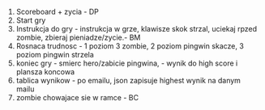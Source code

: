 1. Scoreboard + zycia - DP
2. Start gry
3. Instrukcja do gry - instrukcja w grze, klawisze skok strzal, uciekaj rpzed zombie, zbieraj pieniadze/zycie.- BM
4. Rosnaca trudnosc - 1 poziom 3 zombie, 2 poziom pingwin skacze, 3 poziom pingwin strzela
5. koniec gry - smierc hero/zabicie pingwina, - wynik do high score i plansza koncowa
6. tablica wynikow - po emailu, json zapisuje highest wynik na danym mailu
7. zombie chowajace sie w ramce - BC
